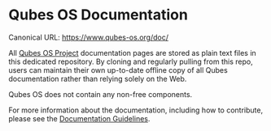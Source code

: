Qubes OS Documentation
======================

Canonical URL: https://www.qubes-os.org/doc/

All [Qubes OS Project] documentation pages are stored as plain text
files in this dedicated repository. By cloning and regularly pulling from
this repo, users can maintain their own up-to-date offline copy of all
Qubes documentation rather than relying solely on the Web.

Qubes OS does not contain any non-free components.

For more information about the documentation, including how to contribute,
please see the [Documentation Guidelines].


[Qubes OS Project]: https://github.com/QubesOS
[documentation guidelines]: https://www.qubes-os.org/doc/doc-guidelines/

